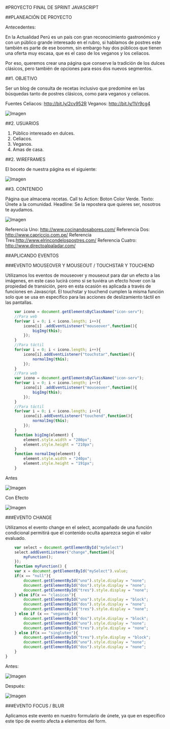 #PROYECTO FINAL DE SPRINT JAVASCRIPT

##PLANEACIÓN DE PROYECTO

Antecedentes:

En la Actualidad Perú es un país con gran reconocimiento gastronómico y con un público grande interesado en el rubro, si hablamos de postres este también es parte de ese boomm, sin embargo hay dos públicos que tienen una oferta muy escasa, que es el caso de los veganos y los celiacos. 

Por eso, queremos crear una página que conserve la tradición de los dulces clásicos, pero también de opciones para esos dos nuevos segmentos.

##1. OBJETIVO

Ser un blog de consulta de recetas inclusivo que predomine en las búsquedas tanto de postres clásicos, como para veganos y celiacos.

Fuentes
Celiacos: http://bit.ly/2cv952R
Veganos: http://bit.ly/1Vr9cg4

![Imagen](http://1.1m.yt/eNbF3E-.png "Imagen")

##2. USUARIOS

1. Público interesado en dulces.
2. Celiacos.
3. Veganos.
4. Amas de casa.

##2. WIREFRAMES

El boceto de nuestra página es el siguiente:

![Imagen](http://1.1m.yt/NUEDJ5d.png "Imagen")

##3. CONTENIDO

Página que almacena recetas.
Call to Action: Boton Color Verde. Texto: Únete a la comunidad.
Headline: Se la repostera que quieres ser, nosotros te ayudamos.

![Imagen](http://1.1m.yt/7V6mwU-.png "Imagen")

Referencia Uno: http://www.cocinandosabores.com/ 
Referencia Dos: http://www.capriccio.com.pe/
Referencia Tres:http://www.elrincondelospostres.com/
Referencia Cuatro: http://www.directoalpaladar.com/

##APLICANDO EVENTOS

###EVENTO MOUSEOVER Y MOUSEOUT / TOUCHSTAR Y TOUCHEND

Utilizamos los eventos de mouseover y mouseout para dar un efecto a las imágenes, en este caso lucirá como si se tuviéra un efecto hover con la propiedad de transición, pero en esta ocasión es aplicada a través de funciones en Javascript. El touchstar y touchend cumplen la misma función solo que se usa en especifico para las acciones de deslizamiento táctil en las pantallas.

```javascript
    var icono = document.getElementsByClassName("icon-serv");
    //Para web
    for(var i = 0; i < icono.length; i++){
        icono[i] .addEventListener("mouseover",function(){
            bigImg(this);
        });
    }
    //Para táctil
    for(var i = 0; i < icono.length; i++){
        icono[i].addEventListener("touchstar",function(){
            normalImg(this);
        });
    }
    //Para web
    var icono = document.getElementsByClassName("icon-serv");
    for(var i = 0; i < icono.length; i++){
        icono[i] .addEventListener("mouseover",function(){
            bigImg(this);
        });
    }
    //Para táctil
    for(var i = 0; i < icono.length; i++){
        icono[i].addEventListener("touchend",function(){
            normalImg(this);
        });
    }
    function bigImg(element) {
        element.style.width = "280px";
        element.style.height = "210px";
    }
    function normalImg(element) {
        element.style.width = "240px";
        element.style.height = "191px";
    }
```
Antes 

![Imagen](http://2.1m.yt/SfWqH_x.png "Imagen")

Con Efecto

![Imagen](http://2.1m.yt/a6Pd109.png "Imagen")

###EVENTO CHANGE

Utilizamos el evento change en el select, acompañado de una función condicional permitirá que el contenido oculta aparezca según el valor evaluado.

```javascript
    var select = document.getElementById("mySelect")
    select.addEventListener("change",function(){
        myFunction();
    });
    function myFunction() {
    var x = document.getElementById("mySelect").value;
    if(x == "null"){
        document.getElementById("uno").style.display = "none";
        document.getElementById("dos").style.display = "none";
        document.getElementById("tres").style.display = "none";
    } else if(x == "clasicas"){
        document.getElementById("uno").style.display = "block";
        document.getElementById("dos").style.display = "none";
        document.getElementById("tres").style.display = "none";
    } else if (x == "veganas") {
        document.getElementById("dos").style.display = "block";
        document.getElementById("uno").style.display = "none";
        document.getElementById("tres").style.display = "none";
    } else if(x == "singluten"){
        document.getElementById("tres").style.display = "block";
        document.getElementById("uno").style.display = "none";
        document.getElementById("dos").style.display = "none";
    }
}
```
Antes:

![Imagen](http://1.1m.yt/jCUqZgf.png "Imagen")

Después: 

![Imagen](http://1.1m.yt/niIEe13.png "Imagen")

###EVENTO FOCUS / BLUR

Aplicamos este evento en nuestro formulario de únete, ya que en específico este tipo de evento afecta a elementos del form.



